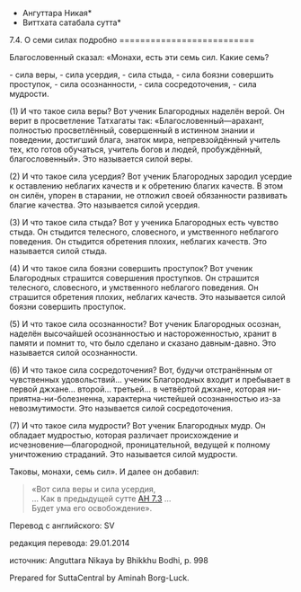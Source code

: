 * Ангуттара Никая*
* Виттхата сатабала сутта*

7\.4\. О семи силах подробно
\=\=\=\=\=\=\=\=\=\=\=\=\=\=\=\=\=\=\=\=\=\=\=\=\=\=

Благословенный сказал: «Монахи, есть эти семь сил\. Какие семь?

\- сила веры,
\- сила усердия,
\- сила стыда,
\- сила боязни совершить проступок,
\- сила осознанности,
\- сила сосредоточения,
\- сила мудрости\.

\(1\) И что такое сила веры? Вот ученик Благородных наделён верой\. Он верит в просветление Татхагаты так: «Благословенный—арахант, полностью просветлённый, совершенный в истинном знании и поведении, достигший блага, знаток мира, непревзойдённый учитель тех, кто готов обучаться, учитель богов и людей, пробуждённый, благословенный»\. Это называется силой веры\.

\(2\) И что такое сила усердия? Вот ученик Благородных зародил усердие к оставлению неблагих качеств и к обретению благих качеств\. В этом он силён, упорен в старании, не отложил своей обязанности развивать благие качества\. Это называется силой усердия\.

\(3\) И что такое сила стыда? Вот у ученика Благородных есть чувство стыда\. Он стыдится телесного, словесного, и умственного неблагого поведения\. Он стыдится обретения плохих, неблагих качеств\. Это называется силой стыда\.

\(4\) И что такое сила боязни совершить проступок? Вот ученик Благородных страшится совершения проступков\. Он страшится телесного, словесного, и умственного неблагого поведения\. Он страшится обретения плохих, неблагих качеств\. Это называется силой боязни совершить проступок\.

\(5\) И что такое сила осознанности? Вот ученик Благородных осознан, наделён высочайшей осознанностью и настороженностью, хранит в памяти и помнит то, что было сделано и сказано давным\-давно\. Это называется силой осознанности\.

\(6\) И что такое сила сосредоточения? Вот, будучи отстранённым от чувственных удовольствий… ученик Благородных входит и пребывает в первой джхане… второй… третьей… в четвёртой джхане, которая ни\-приятна\-ни\-болезненна, характерна чистейшей осознанностью из\-за невозмутимости\. Это называется силой сосредоточения\.

\(7\) И что такое сила мудрости? Вот ученик Благородных мудр\. Он обладает мудростью, которая различает происхождение и исчезновение—благородной, проницательной, ведущей к полному уничтожению страданий\. Это называется силой мудрости\.

Таковы, монахи, семь сил»\. И далее он добавил:

> «Вот сила веры и сила усердия,  
> … Как в предыдущей сутте [АН 7\.3](/an7\.3/ru/sv) …  
> Будет ума его освобождение»\.

Перевод с английского: SV

редакция перевода: 29\.01\.2014

источник: Anguttara Nikaya by Bhikkhu Bodhi, p\. 998

Prepared for SuttaCentral by Aminah Borg\-Luck\.